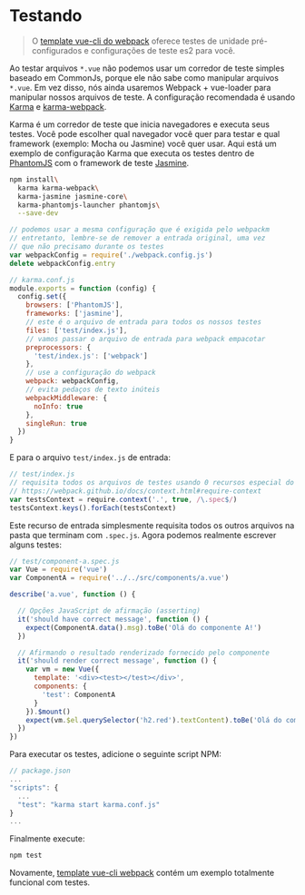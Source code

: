 # Testando

> O [template vue-cli do webpack](https://github.com/vuejs-templates/webpack)  oferece testes de unidade pré-configurados e configurações de teste es2 para você.

Ao testar arquivos `*.vue` não podemos usar um corredor de teste simples baseado em CommonJs, porque ele não sabe como manipular arquivos `*.vue`. Em vez disso, nós ainda usaremos Webpack + vue-loader para manipular nossos arquivos de teste. A configuração recomendada é usando [Karma](http://karma-runner.github.io/0.13/index.html) e [karma-webpack](https://github.com/webpack/karma-webpack).

Karma é um corredor de teste que inicia navegadores e executa seus testes. Você pode escolher qual navegador você quer para testar e qual framework \(exemplo: Mocha ou Jasmine\) você quer usar. Aqui está um exemplo de configuração Karma que executa os testes dentro de [PhantomJS](http://phantomjs.org/) com o framework de teste [Jasmine](http://jasmine.github.io/edge/introduction.html).

```bash
npm install\
  karma karma-webpack\
  karma-jasmine jasmine-core\
  karma-phantomjs-launcher phantomjs\
  --save-dev
```

```js
// podemos usar a mesma configuração que é exigida pelo webpackm
// entretanto, lembre-se de remover a entrada original, uma vez 
// que não precisamo durante os testes
var webpackConfig = require('./webpack.config.js')
delete webpackConfig.entry

// karma.conf.js
module.exports = function (config) {
  config.set({
    browsers: ['PhantomJS'],
    frameworks: ['jasmine'],
    // este é o arquivo de entrada para todos os nossos testes
    files: ['test/index.js'],
    // vamos passar o arquivo de entrada para webpack empacotar
    preprocessors: {
      'test/index.js': ['webpack']
    },
    // use a configuração do webpack
    webpack: webpackConfig,
    // evita pedaços de texto inúteis
    webpackMiddleware: {
      noInfo: true
    },
    singleRun: true
  })
}
```

E para o arquivo `test/index.js` de entrada:

```js
// test/index.js
// requisita todos os arquivos de testes usando 0 recursos especial do Webpack
// https://webpack.github.io/docs/context.html#require-context
var testsContext = require.context('.', true, /\.spec$/)
testsContext.keys().forEach(testsContext)
```

Este recurso de entrada simplesmente requisita todos os outros arquivos na pasta que terminam com `.spec.js`. Agora podemos realmente escrever alguns testes:

```js
// test/component-a.spec.js
var Vue = require('vue')
var ComponentA = require('../../src/components/a.vue')

describe('a.vue', function () {

  // Opções JavaScript de afirmação (asserting)
  it('should have correct message', function () {
    expect(ComponentA.data().msg).toBe('Olá do componente A!')
  })

  // Afirmando o resultado renderizado fornecido pelo componente
  it('should render correct message', function () {
    var vm = new Vue({
      template: '<div><test></test></div>',
      components: {
        'test': ComponentA
      }
    }).$mount()
    expect(vm.$el.querySelector('h2.red').textContent).toBe('Olá do componente A!')
  })
})
```

Para executar os testes, adicione o seguinte script NPM:

```js
// package.json
...
"scripts": {
  ...
  "test": "karma start karma.conf.js"
}
...
```

Finalmente execute:

```bash
npm test
```

Novamente, [template vue-cli webpack](https://github.com/vuejs-templates/webpack) contém um exemplo totalmente funcional com testes.